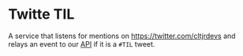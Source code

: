 # Twitte TIL

A service that listens for mentions on https://twitter.com/cltjrdevs and relays an event to our [API](https://github.com/charlottejuniordevs/api) if it is a `#TIL` tweet.
